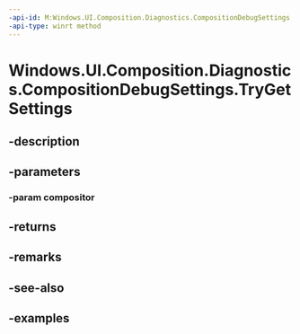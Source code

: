 ```yaml
---
-api-id: M:Windows.UI.Composition.Diagnostics.CompositionDebugSettings.TryGetSettings(Windows.UI.Composition.Compositor)
-api-type: winrt method
---
```


<!-- Method syntax.
public CompositionDebugSettings CompositionDebugSettings.TryGetSettings(Compositor compositor)
-->

# Windows.UI.Composition.Diagnostics.CompositionDebugSettings.TryGetSettings

## -description

## -parameters
### -param compositor

## -returns

## -remarks

## -see-also

## -examples

